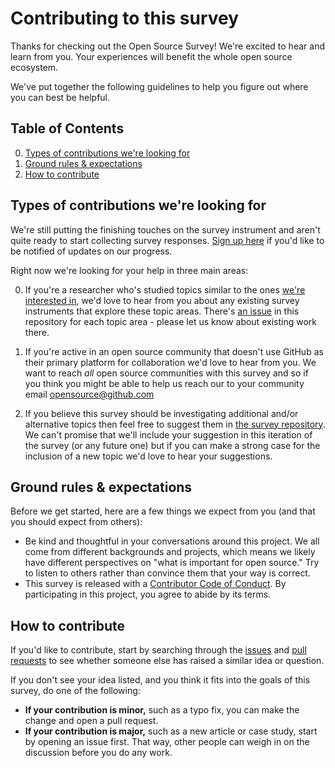 # Contributing to this survey

Thanks for checking out the Open Source Survey! We're excited to hear and learn from you. Your experiences will benefit the whole open source ecosystem.

We've put together the following guidelines to help you figure out where you can best be helpful.

## Table of Contents

0. [Types of contributions we're looking for](#types-of-contributions-were-looking-for)
0. [Ground rules & expectations](#ground-rules--expectations)
0. [How to contribute](#how-to-contribute)

## Types of contributions we're looking for

We're still putting the finishing touches on the survey instrument and aren't quite ready to start collecting survey responses. [Sign up here](http://opensourcesurvey.org) if you'd like to be notified of updates on our progress.

Right now we're looking for your help in three main areas:

0. If you're a researcher who's studied topics similar to the ones [we're interested in](./survey-topics.md), we'd love to hear from you about any existing survey instruments that explore these topic areas. There's [an issue](https://github.com/github/the-open-source-survey/issues?q=is%3Aopen+is%3Aissue+label%3A%22help+wanted%22) in this repository for each topic area - please let us know about existing work there.

0. If you're active in an open source community that doesn't use GitHub as their primary platform for collaboration we'd love to hear from you. We want to reach _all_ open source communities with this survey and so if you think you might be able to help us reach our to your community email opensource@github.com

0. If you believe this survey should be investigating additional and/or alternative topics then feel free to suggest them in [the survey repository](https://github.com/github/the-open-source-survey/issues/new?title=I%27d%20like%20to%20suggest%20a%20survey%20topic). We can't promise that we'll include your suggestion in this iteration of the survey (or any future one) but if you can make a strong case for the inclusion of a new topic we'd love to hear your suggestions.

## Ground rules & expectations

Before we get started, here are a few things we expect from you (and that you should expect from others):

* Be kind and thoughtful in your conversations around this project. We all come from different backgrounds and projects, which means we likely have different perspectives on "what is important for open source." Try to listen to others rather than convince them that your way is correct.
* This survey is released with a [Contributor Code of Conduct](./CODE_OF_CONDUCT.md). By participating in this project, you agree to abide by its terms.

## How to contribute

If you'd like to contribute, start by searching through the [issues](https://github.com/github/the-open-source-survey/issues) and [pull requests](https://github.com/github/the-open-source-survey/pulls) to see whether someone else has raised a similar idea or question.

If you don't see your idea listed, and you think it fits into the goals of this survey, do one of the following:
* **If your contribution is minor,** such as a typo fix, you can make the change and open a pull request.
* **If your contribution is major,** such as a new article or case study, start by opening an issue first. That way, other people can weigh in on the discussion before you do any work.
